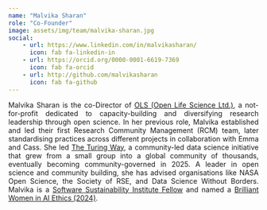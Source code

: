 ```yaml
---
name: "Malvika Sharan"
role: "Co-Founder"
image: assets/img/team/malvika-sharan.jpg
social:
    - url: https://www.linkedin.com/in/malvikasharan/
      icon: fab fa-linkedin-in
    - url: https://orcid.org/0000-0001-6619-7369
      icon: fab fa-orcid
    - url: http://github.com/malvikasharan 
      icon: fab fa-github
---
```


<div style="text-align: justify">Malvika Sharan is the co-Director of <a href="https://we-are-ols.org">OLS (Open Life Science Ltd.)</a>, a not-for-profit dedicated to capacity-building and diversifying research leadership through open science. In her previous role, Malvika established and led their first Research Community Management (RCM) team, later standardising practices across different projects in collaboration with Emma and Cass. She led <a href="https://book.the-turing-way.org">The Turing Way</a>, a community-led data science initiative that grew from a small group into a global community of thousands, eventually becoming community-governed in 2025. A leader in open science and community building, she has advised organisations like NASA Open Science, the Society of RSE, and Data Science Without Borders. Malvika is a <a href="https://www.software.ac.uk/programmes/fellowship-programme">Software Sustainability Institute Fellow</a> and named a <a href="https://womeninaiethics.org/the-list/of-2024/g">Brilliant Women in AI Ethics (2024)</a>.</div>




